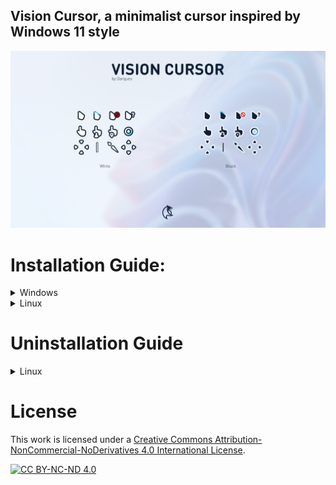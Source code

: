 ## Vision Cursor, a minimalist cursor inspired by Windows 11 style

![Preview](./assets/preview.png)

# Installation Guide:

<details>
<summary>
    Windows
</summary>
  
  Open .zip file with WinRAR or 7Zip.

  Move folder with files on desktop or wherever you want.

  Open it, right click on Install.inf file and select the Install option.

  Go to [Control Panel > Mouse > Pointers] or [Settings > Personalization > Themes > Mouse Cursor > Pointers]

  Select the Cursor in the Scheme menu.

</details>

<details>
<summary>
    Linux 
</summary>
    
extract `vision.cursor.tar.gz`

```bash
tar -xvf vision.cursor.tar.gz
```
Move the extracted folder to `icons` folder, change `<color>` to `black` or `white`
```bash
mv Vision-<color> ~/.icons/        	       # Install to local users
sudo mv Vision-<color> /usr/share/icons/      # Install to all users
```

Now, change your cursor using Gnome, or other manager

</details>

# Uninstallation Guide
<details>
 <summary>
    Linux
 </summary>

Uninstallation
```bash
rm ~/.icons/visioncursor<color>                  # Remove from local users
sudo rm /usr/share/icons/visioncursor<color>     # Remove from all users
```

</details>


# License

This work is licensed under a
[Creative Commons Attribution-NonCommercial-NoDerivatives 4.0 International License][cc-by-nc-nd].

[![CC BY-NC-ND 4.0][cc-by-nc-nd-image]][cc-by-nc-nd]

[cc-by-nc-nd]: http://creativecommons.org/licenses/by-nc-nd/4.0/
[cc-by-nc-nd-image]: https://licensebuttons.net/l/by-nc-nd/4.0/88x31.png
[cc-by-nc-nd-shield]: https://img.shields.io/badge/License-CC%20BY--NC--ND%204.0-lightgrey.svg
